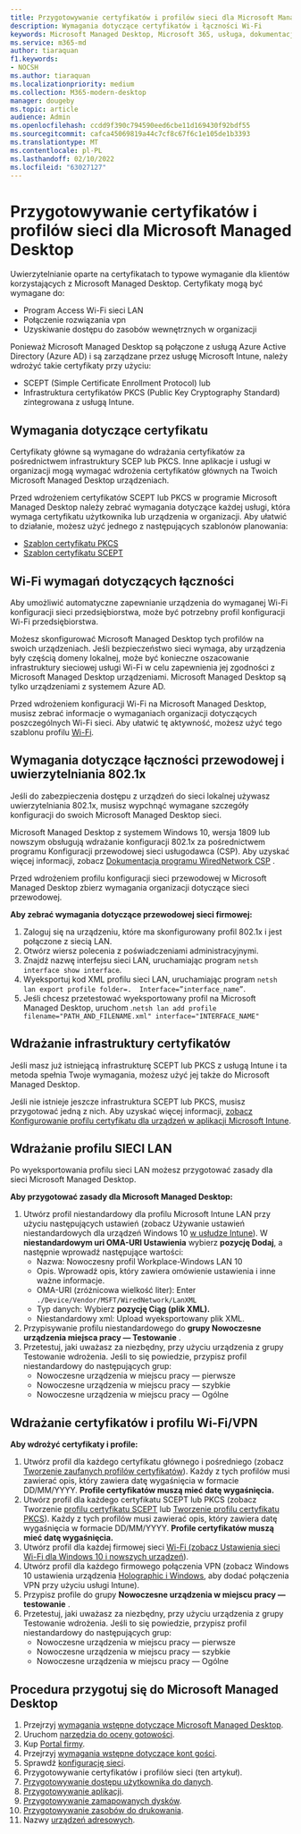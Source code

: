 ```yaml
---
title: Przygotowywanie certyfikatów i profilów sieci dla Microsoft Managed Desktop
description: Wymagania dotyczące certyfikatów i łączności Wi-Fi
keywords: Microsoft Managed Desktop, Microsoft 365, usługa, dokumentacja
ms.service: m365-md
author: tiaraquan
f1.keywords:
- NOCSH
ms.author: tiaraquan
ms.localizationpriority: medium
ms.collection: M365-modern-desktop
manager: dougeby
ms.topic: article
audience: Admin
ms.openlocfilehash: ccdd9f390c794590eed6cbe11d169430f92bdf55
ms.sourcegitcommit: cafca45069819a44c7cf8c67f6c1e105de1b3393
ms.translationtype: MT
ms.contentlocale: pl-PL
ms.lasthandoff: 02/10/2022
ms.locfileid: "63027127"
---
```

# <a name="prepare-certificates-and-network-profiles-for-microsoft-managed-desktop"></a>Przygotowywanie certyfikatów i profilów sieci dla Microsoft Managed Desktop  

Uwierzytelnianie oparte na certyfikatach to typowe wymaganie dla klientów korzystających z Microsoft Managed Desktop. Certyfikaty mogą być wymagane do:

- Program Access Wi-Fi sieci LAN
- Połączenie rozwiązania vpn
- Uzyskiwanie dostępu do zasobów wewnętrznych w organizacji

Ponieważ Microsoft Managed Desktop są połączone z usługą Azure Active Directory (Azure AD) i są zarządzane przez usługę Microsoft Intune, należy wdrożyć takie certyfikaty przy użyciu:

- SCEPT (Simple Certificate Enrollment Protocol) lub
- Infrastruktura certyfikatów PKCS (Public Key Cryptography Standard) zintegrowana z usługą Intune.

## <a name="certificate-requirements"></a>Wymagania dotyczące certyfikatu

Certyfikaty główne są wymagane do wdrażania certyfikatów za pośrednictwem infrastruktury SCEP lub PKCS. Inne aplikacje i usługi w organizacji mogą wymagać wdrożenia certyfikatów głównych na Twoich Microsoft Managed Desktop urządzeniach.

Przed wdrożeniem certyfikatów SCEPT lub PKCS w programie Microsoft Managed Desktop należy zebrać wymagania dotyczące każdej usługi, która wymaga certyfikatu użytkownika lub urządzenia w organizacji. Aby ułatwić to działanie, możesz użyć jednego z następujących szablonów planowania:  

- [Szablon certyfikatu PKCS](https://github.com/MicrosoftDocs/microsoft-365-docs/raw/public/microsoft-365/managed-desktop/get-ready/downloads/PKCS-certificate-template.xlsx)
- [Szablon certyfikatu SCEPT](https://github.com/MicrosoftDocs/microsoft-365-docs/raw/public/microsoft-365/managed-desktop/get-ready/downloads/SCEP-certificate-template.xlsx)

## <a name="wi-fi-connectivity-requirements"></a>Wi-Fi wymagań dotyczących łączności

Aby umożliwić automatyczne zapewnianie urządzenia do wymaganej Wi-Fi konfiguracji sieci przedsiębiorstwa, może być potrzebny profil konfiguracji Wi-Fi przedsiębiorstwa.

Możesz skonfigurować Microsoft Managed Desktop tych profilów na swoich urządzeniach. Jeśli bezpieczeństwo sieci wymaga, aby urządzenia były częścią domeny lokalnej, może być konieczne oszacowanie infrastruktury sieciowej usługi Wi-Fi w celu zapewnienia jej zgodności z Microsoft Managed Desktop urządzeniami. Microsoft Managed Desktop są tylko urządzeniami z systemem Azure AD.

Przed wdrożeniem konfiguracji Wi-Fi na Microsoft Managed Desktop, musisz zebrać informacje o wymaganiach organizacji dotyczących poszczególnych Wi-Fi sieci. Aby ułatwić tę aktywność, możesz użyć tego szablonu profilu [Wi-Fi](https://github.com/MicrosoftDocs/microsoft-365-docs/raw/public/microsoft-365/managed-desktop/get-ready/downloads/WiFi-profile-template.xlsx).

## <a name="wired-connectivity-requirements-and-8021x-authentication"></a>Wymagania dotyczące łączności przewodowej i uwierzytelniania 802.1x

Jeśli do zabezpieczenia dostępu z urządzeń do sieci lokalnej używasz uwierzytelniania 802.1x, musisz wypchnąć wymagane szczegóły konfiguracji do swoich Microsoft Managed Desktop sieci.

Microsoft Managed Desktop z systemem Windows 10, wersja 1809 lub nowszym obsługują wdrażanie konfiguracji 802.1x za pośrednictwem programu Konfiguracji przewodowej sieci usługodawca (CSP). Aby uzyskać więcej informacji, zobacz [Dokumentacja programu WiredNetwork CSP](/windows/client-management/mdm/wirednetwork-csp) .

Przed wdrożeniem profilu konfiguracji sieci przewodowej w Microsoft Managed Desktop zbierz wymagania organizacji dotyczące sieci przewodowej.

**Aby zebrać wymagania dotyczące przewodowej sieci firmowej:**

1. Zaloguj się na urządzeniu, które ma skonfigurowany profil 802.1x i jest połączone z siecią LAN.  
2. Otwórz wiersz polecenia z poświadczeniami administracyjnymi.
3. Znajdź nazwę interfejsu sieci LAN, uruchamiając program `netsh interface show interface`.
4. Wyeksportuj kod XML profilu sieci LAN, uruchamiając program `netsh lan export profile folder=.  Interface=”interface_name”`.
5. Jeśli chcesz przetestować wyeksportowany profil na Microsoft Managed Desktop, uruchom .`netsh lan add profile filename="PATH_AND_FILENAME.xml" interface="INTERFACE_NAME"`

## <a name="deploy-certificate-infrastructure"></a>Wdrażanie infrastruktury certyfikatów  

Jeśli masz już istniejącą infrastrukturę SCEPT lub PKCS z usługą Intune i ta metoda spełnia Twoje wymagania, możesz użyć jej także do Microsoft Managed Desktop.

Jeśli nie istnieje jeszcze infrastruktura SCEPT lub PKCS, musisz przygotować jedną z nich. Aby uzyskać więcej informacji, [zobacz Konfigurowanie profilu certyfikatu dla urządzeń w aplikacji Microsoft Intune](/intune/certificates-configure).

## <a name="deploy-a-lan-profile"></a>Wdrażanie profilu SIECI LAN

Po wyeksportowania profilu sieci LAN możesz przygotować zasady dla sieci Microsoft Managed Desktop.

**Aby przygotować zasady dla Microsoft Managed Desktop:**

1. Utwórz profil niestandardowy dla profilu Microsoft Intune LAN przy użyciu następujących ustawień (zobacz Używanie ustawień niestandardowych dla urządzeń Windows 10 [w usłudze Intune](/intune/custom-settings-windows-10)). W **niestandardowym uri OMA-URI Ustawienia** wybierz **pozycję Dodaj**, a następnie wprowadź następujące wartości:
    - Nazwa: Nowoczesny profil Workplace-Windows LAN 10
    - Opis. Wprowadź opis, który zawiera omówienie ustawienia i inne ważne informacje.
    - OMA-URI (zróżnicowa wielkość liter): Enter `./Device/Vendor/MSFT/WiredNetwork/LanXML`
    - Typ danych: Wybierz **pozycję Ciąg (plik XML).**
    - Niestandardowy xml: Upload wyeksportowany plik XML.
2. Przypisywanie profilu niestandardowego do **grupy Nowoczesne urządzenia miejsca pracy — Testowanie** .
3. Przetestuj, jaki uważasz za niezbędny, przy użyciu urządzenia z grupy Testowanie wdrożenia. Jeśli to się powiedzie, przypisz profil niestandardowy do następujących grup:
    - Nowoczesne urządzenia w miejscu pracy — pierwsze
    - Nowoczesne urządzenia w miejscu pracy — szybkie
    - Nowoczesne urządzenia w miejscu pracy — Ogólne

## <a name="deploy-certificates-and-wi-fivpn-profile"></a>Wdrażanie certyfikatów i profilu Wi-Fi/VPN

**Aby wdrożyć certyfikaty i profile:**

1. Utwórz profil dla każdego certyfikatu głównego i pośredniego (zobacz [Tworzenie zaufanych profilów certyfikatów](/intune/protect/certificates-configure#step-3-create-trusted-certificate-profiles)). Każdy z tych profilów musi zawierać opis, który zawiera datę wygaśnięcia w formacie DD/MM/YYYY. **Profile certyfikatów muszą mieć datę wygaśnięcia.**
2. Utwórz profil dla każdego certyfikatu SCEPT lub PKCS (zobacz Tworzenie [profilu certyfikatu SCEPT](/intune/protect/certificates-scep-configure#create-a-scep-certificate-profile) lub [Tworzenie profilu certyfikatu PKCS](/intune/protect/certficates-pfx-configure#create-a-pkcs-certificate-profile)). Każdy z tych profilów musi zawierać opis, który zawiera datę wygaśnięcia w formacie DD/MM/YYYY. **Profile certyfikatów muszą mieć datę wygaśnięcia.**
3. Utwórz profil dla każdej firmowej sieci [Wi-Fi (zobacz Ustawienia sieci Wi-Fi dla Windows 10 i nowszych urządzeń](/intune/wi-fi-settings-windows)).
4. Utwórz profil dla każdego firmowego połączenia VPN (zobacz Windows 10 ustawienia urządzenia [Holographic i Windows](/intune/vpn-settings-windows-10), aby dodać połączenia VPN przy użyciu usługi Intune).
5. Przypisz profile do grupy **Nowoczesne urządzenia w miejscu pracy — testowanie** .
6. Przetestuj, jaki uważasz za niezbędny, przy użyciu urządzenia z grupy Testowanie wdrożenia. Jeśli to się powiedzie, przypisz profil niestandardowy do następujących grup:
    - Nowoczesne urządzenia w miejscu pracy — pierwsze
    - Nowoczesne urządzenia w miejscu pracy — szybkie
    - Nowoczesne urządzenia w miejscu pracy — Ogólne

## <a name="steps-to-get-ready-for-microsoft-managed-desktop"></a>Procedura przygotuj się do Microsoft Managed Desktop

1. Przejrzyj [wymagania wstępne dotyczące Microsoft Managed Desktop](prerequisites.md).
1. Uruchom [narzędzia do oceny gotowości](readiness-assessment-tool.md).
1. Kup [Portal firmy](../get-started/company-portal.md).
1. Przejrzyj [wymagania wstępne dotyczące kont gości](guest-accounts.md).
1. Sprawdź [konfigurację sieci](network.md).
1. Przygotowywanie certyfikatów i profilów sieci (ten artykuł).
1. [Przygotowywanie dostępu użytkownika do danych](authentication.md).
1. [Przygotowywanie aplikacji](apps.md).
1. [Przygotowywanie zamapowanych dysków](mapped-drives.md).
1. [Przygotowywanie zasobów do drukowania](printing.md).
1. Nazwy [urządzeń adresowych](address-device-names.md).
